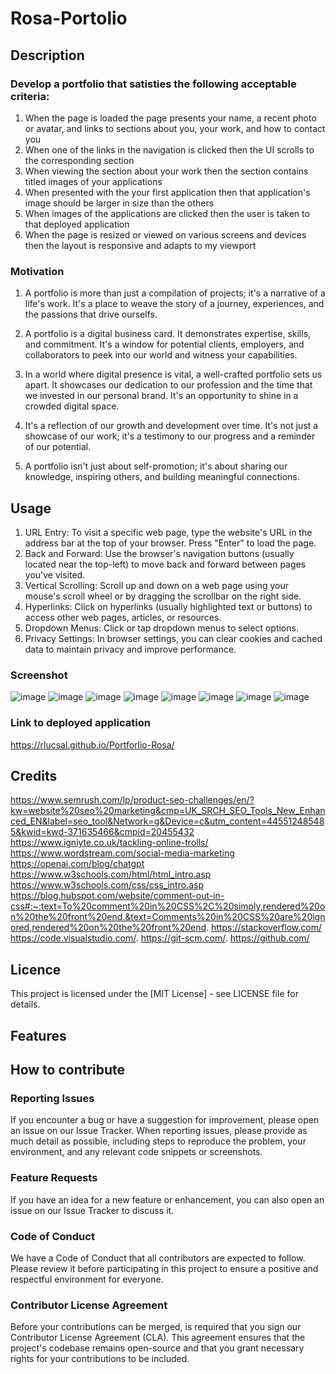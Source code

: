 # Rosa-Portolio

## Description 

### Develop a portfolio that satisties the following  acceptable criteria:
1. When the page is loaded the page presents your name, a recent photo or avatar, and links to sections about you, your 
   work, and how to contact you
2. When one of the links in the navigation is clicked then the UI scrolls to the corresponding section
3. When viewing the section about your work then the section contains titled images of your applications
4. When presented with the your first application then that application's image should be larger in size than the others
5. When images of the applications are clicked then the user is taken to that deployed application
6. When the page is resized or viewed on various screens and devices then the layout is responsive and adapts to my viewport

### Motivation 

1. A portfolio is more than just a compilation of projects; it's a narrative of a life's work. It's a place to weave the story of a journey, experiences, and the passions that drive ourselfs. 

2. A portfolio is a digital business card. It demonstrates expertise, skills, and  commitment. It's a window for potential clients, employers, and collaborators to peek into our world and witness your capabilities.

3. In a world where digital presence is vital, a well-crafted portfolio sets us apart. It showcases our dedication to our profession and the time that we invested in our personal brand. It's an opportunity to shine in a crowded digital space.

4. It's a reflection of our growth and development over time. It's not just a showcase of our work; it's a testimony to our progress and a reminder of our potential.

5. A portfolio isn't just about self-promotion; it's about sharing our knowledge, inspiring others, and building meaningful connections. 

## Usage

1. URL Entry: To visit a specific web page, type the website's URL in the address bar at the top of your browser. Press "Enter" to load the page.
2. Back and Forward: Use the browser's navigation buttons (usually located near the top-left) to move back and forward between pages you've visited.
3. Vertical Scrolling: Scroll up and down on a web page using your mouse's scroll wheel or by dragging the scrollbar on the right side.
4. Hyperlinks: Click on hyperlinks (usually highlighted text or buttons) to access other web pages, articles, or resources.
5. Dropdown Menus: Click or tap dropdown menus to select options.
6. Privacy Settings: In browser settings, you can clear cookies and cached data to maintain privacy and improve performance.

### Screenshot
![image](https://github.com/RlucSal/Portforlio-Rosa/assets/145674108/7893722b-9d33-45b0-9de8-1ba7fbf90c34)
![image](https://github.com/RlucSal/Portforlio-Rosa/assets/145674108/e2571eff-51f8-40e9-b016-ad731249bb6c)
![image](https://github.com/RlucSal/Portforlio-Rosa/assets/145674108/bf9f09f8-28ff-4f3f-ad8e-49358f79f36c)
![image](https://github.com/RlucSal/Portforlio-Rosa/assets/145674108/6763a450-bd32-495c-9c0f-1d4a4114680b)
![image](https://github.com/RlucSal/Portforlio-Rosa/assets/145674108/0cd95ef2-e87b-4df7-9b07-a6980d79a1c1)
![image](https://github.com/RlucSal/Portforlio-Rosa/assets/145674108/a087f52f-9c10-4e92-ae70-60002ba2fa58)
![image](https://github.com/RlucSal/Portforlio-Rosa/assets/145674108/eebc0849-e594-416e-bc62-0d30b0df4383)
![image](https://github.com/RlucSal/Portforlio-Rosa/assets/145674108/031d6a3a-b06c-44f8-9934-3fb40192d6ef)

### Link to deployed application
https://rlucsal.github.io/Portforlio-Rosa/

## Credits
https://www.semrush.com/lp/product-seo-challenges/en/?kw=website%20seo%20marketing&cmp=UK_SRCH_SEO_Tools_New_Enhanced_EN&label=seo_tool&Network=g&Device=c&utm_content=445512485485&kwid=kwd-371635466&cmpid=20455432
https://www.igniyte.co.uk/tackling-online-trolls/
https://www.wordstream.com/social-media-marketing
https://openai.com/blog/chatgpt
https://www.w3schools.com/html/html_intro.asp
https://www.w3schools.com/css/css_intro.asp
https://blog.hubspot.com/website/comment-out-in-css#:~:text=To%20comment%20in%20CSS%2C%20simply,rendered%20on%20the%20front%20end.&text=Comments%20in%20CSS%20are%20ignored,rendered%20on%20the%20front%20end.
https://stackoverflow.com/
https://code.visualstudio.com/. 
https://git-scm.com/.
https://github.com/

## Licence
This project is licensed under the [MIT License] - see LICENSE file for details.

## Features

## How to contribute
### Reporting Issues
If you encounter a bug or have a suggestion for improvement, please open an issue on our Issue Tracker. When reporting issues, please provide as much detail as possible, including steps to reproduce the problem, your environment, and any relevant code snippets or screenshots.

### Feature Requests
If you have an idea for a new feature or enhancement, you can also open an issue on our Issue Tracker to discuss it.
   
### Code of Conduct
We have a Code of Conduct that all contributors are expected to follow. Please review it before participating in this project to ensure a positive and respectful environment for everyone.

### Contributor License Agreement
Before your contributions can be merged, is required that you sign our Contributor License Agreement (CLA). This agreement ensures that the project's codebase remains open-source and that you grant necessary rights for your contributions to be included.




